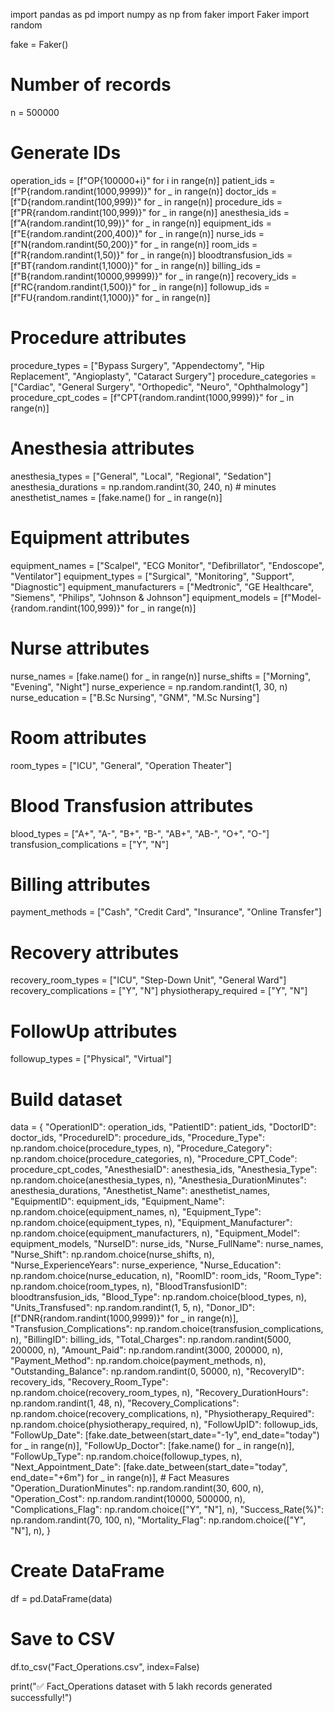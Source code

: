 import pandas as pd
import numpy as np
from faker import Faker
import random

fake = Faker()

# Number of records
n = 500000  

# Generate IDs
operation_ids = [f"OP{100000+i}" for i in range(n)]
patient_ids = [f"P{random.randint(1000,9999)}" for _ in range(n)]
doctor_ids = [f"D{random.randint(100,999)}" for _ in range(n)]
procedure_ids = [f"PR{random.randint(100,999)}" for _ in range(n)]
anesthesia_ids = [f"A{random.randint(10,99)}" for _ in range(n)]
equipment_ids = [f"E{random.randint(200,400)}" for _ in range(n)]
nurse_ids = [f"N{random.randint(50,200)}" for _ in range(n)]
room_ids = [f"R{random.randint(1,50)}" for _ in range(n)]
bloodtransfusion_ids = [f"BT{random.randint(1,1000)}" for _ in range(n)]
billing_ids = [f"B{random.randint(10000,99999)}" for _ in range(n)]
recovery_ids = [f"RC{random.randint(1,500)}" for _ in range(n)]
followup_ids = [f"FU{random.randint(1,1000)}" for _ in range(n)]

# Procedure attributes
procedure_types = ["Bypass Surgery", "Appendectomy", "Hip Replacement", "Angioplasty", "Cataract Surgery"]
procedure_categories = ["Cardiac", "General Surgery", "Orthopedic", "Neuro", "Ophthalmology"]
procedure_cpt_codes = [f"CPT{random.randint(1000,9999)}" for _ in range(n)]

# Anesthesia attributes
anesthesia_types = ["General", "Local", "Regional", "Sedation"]
anesthesia_durations = np.random.randint(30, 240, n)  # minutes
anesthetist_names = [fake.name() for _ in range(n)]

# Equipment attributes
equipment_names = ["Scalpel", "ECG Monitor", "Defibrillator", "Endoscope", "Ventilator"]
equipment_types = ["Surgical", "Monitoring", "Support", "Diagnostic"]
equipment_manufacturers = ["Medtronic", "GE Healthcare", "Siemens", "Philips", "Johnson & Johnson"]
equipment_models = [f"Model-{random.randint(100,999)}" for _ in range(n)]

# Nurse attributes
nurse_names = [fake.name() for _ in range(n)]
nurse_shifts = ["Morning", "Evening", "Night"]
nurse_experience = np.random.randint(1, 30, n)
nurse_education = ["B.Sc Nursing", "GNM", "M.Sc Nursing"]

# Room attributes
room_types = ["ICU", "General", "Operation Theater"]

# Blood Transfusion attributes
blood_types = ["A+", "A-", "B+", "B-", "AB+", "AB-", "O+", "O-"]
transfusion_complications = ["Y", "N"]

# Billing attributes
payment_methods = ["Cash", "Credit Card", "Insurance", "Online Transfer"]

# Recovery attributes
recovery_room_types = ["ICU", "Step-Down Unit", "General Ward"]
recovery_complications = ["Y", "N"]
physiotherapy_required = ["Y", "N"]

# FollowUp attributes
followup_types = ["Physical", "Virtual"]

# Build dataset
data = {
    "OperationID": operation_ids,
    "PatientID": patient_ids,
    "DoctorID": doctor_ids,
    "ProcedureID": procedure_ids,
    "Procedure_Type": np.random.choice(procedure_types, n),
    "Procedure_Category": np.random.choice(procedure_categories, n),
    "Procedure_CPT_Code": procedure_cpt_codes,
    "AnesthesiaID": anesthesia_ids,
    "Anesthesia_Type": np.random.choice(anesthesia_types, n),
    "Anesthesia_DurationMinutes": anesthesia_durations,
    "Anesthetist_Name": anesthetist_names,
    "EquipmentID": equipment_ids,
    "Equipment_Name": np.random.choice(equipment_names, n),
    "Equipment_Type": np.random.choice(equipment_types, n),
    "Equipment_Manufacturer": np.random.choice(equipment_manufacturers, n),
    "Equipment_Model": equipment_models,
    "NurseID": nurse_ids,
    "Nurse_FullName": nurse_names,
    "Nurse_Shift": np.random.choice(nurse_shifts, n),
    "Nurse_ExperienceYears": nurse_experience,
    "Nurse_Education": np.random.choice(nurse_education, n),
    "RoomID": room_ids,
    "Room_Type": np.random.choice(room_types, n),
    "BloodTransfusionID": bloodtransfusion_ids,
    "Blood_Type": np.random.choice(blood_types, n),
    "Units_Transfused": np.random.randint(1, 5, n),
    "Donor_ID": [f"DNR{random.randint(1000,9999)}" for _ in range(n)],
    "Transfusion_Complications": np.random.choice(transfusion_complications, n),
    "BillingID": billing_ids,
    "Total_Charges": np.random.randint(5000, 200000, n),
    "Amount_Paid": np.random.randint(3000, 200000, n),
    "Payment_Method": np.random.choice(payment_methods, n),
    "Outstanding_Balance": np.random.randint(0, 50000, n),
    "RecoveryID": recovery_ids,
    "Recovery_Room_Type": np.random.choice(recovery_room_types, n),
    "Recovery_DurationHours": np.random.randint(1, 48, n),
    "Recovery_Complications": np.random.choice(recovery_complications, n),
    "Physiotherapy_Required": np.random.choice(physiotherapy_required, n),
    "FollowUpID": followup_ids,
    "FollowUp_Date": [fake.date_between(start_date="-1y", end_date="today") for _ in range(n)],
    "FollowUp_Doctor": [fake.name() for _ in range(n)],
    "FollowUp_Type": np.random.choice(followup_types, n),
    "Next_Appointment_Date": [fake.date_between(start_date="today", end_date="+6m") for _ in range(n)],
    # Fact Measures
    "Operation_DurationMinutes": np.random.randint(30, 600, n),
    "Operation_Cost": np.random.randint(10000, 500000, n),
    "Complications_Flag": np.random.choice(["Y", "N"], n),
    "Success_Rate(%)": np.random.randint(70, 100, n),
    "Mortality_Flag": np.random.choice(["Y", "N"], n),
}

# Create DataFrame
df = pd.DataFrame(data)

# Save to CSV
df.to_csv("Fact_Operations.csv", index=False)

print("✅ Fact_Operations dataset with 5 lakh records generated successfully!")
